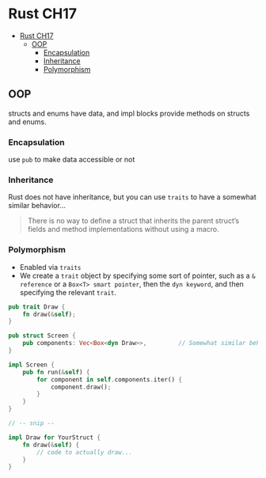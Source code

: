 # Rust CH17

- [Rust CH17](#rust-ch17)
  - [OOP](#oop)
    - [Encapsulation](#encapsulation)
    - [Inheritance](#inheritance)
    - [Polymorphism](#polymorphism)

## OOP

structs and enums have data, and impl blocks provide methods on structs and enums.

### Encapsulation

use `pub` to make data accessible or not

### Inheritance

Rust does not have inheritance, but you can use `traits` to have a somewhat similar behavior...

> There is no way to define a struct that inherits the parent struct’s fields and method implementations without using a macro.

### Polymorphism

- Enabled via `traits`
- We create a `trait` object by specifying some sort of pointer, such as a `& reference` or a `Box<T> smart pointer`, then the `dyn keyword`, and then specifying the relevant `trait`. 

```rust
pub trait Draw {
    fn draw(&self);
}

pub struct Screen {
    pub components: Vec<Box<dyn Draw>>,         // Somewhat similar behavior to abstract classes or interfaces from different languages
}

impl Screen {
    pub fn run(&self) {
        for component in self.components.iter() {
            component.draw();
        }
    }
}

// -- snip --

impl Draw for YourStruct {
    fn draw(&self) {
        // code to actually draw...
    }
}
```